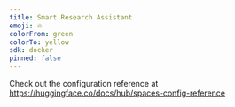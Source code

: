 ```yaml
---
title: Smart Research Assistant
emoji: 🔥
colorFrom: green
colorTo: yellow
sdk: docker
pinned: false
---
```


Check out the configuration reference at https://huggingface.co/docs/hub/spaces-config-reference

